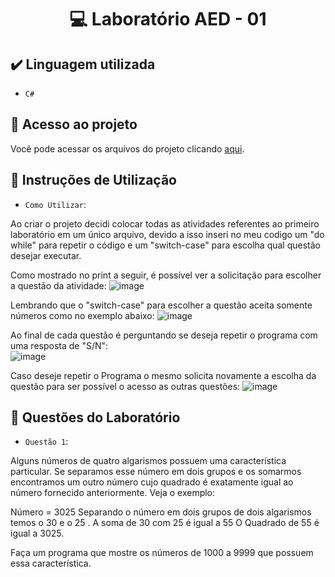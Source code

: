 <h1 align="center"> 💻 Laboratório AED - 01 </h1>

## ✔️ Linguagem utilizada
- ``C#``

## 📁 Acesso ao projeto
Você pode acessar os arquivos do projeto clicando [aqui](https://github.com/AED-PCO/lab-aed-pco-2022-2-PedroHCunhaV).

## 📝 Instruções de Utilização

- `Como Utilizar`:

Ao criar o projeto decidi colocar todas as atividades referentes ao primeiro laboratório em um único arquivo, devido a isso inseri no meu codigo um "do while" para repetir o código e um "switch-case" para escolha qual questão desejar executar.

Como mostrado no print a seguir, é possível ver a solicitação para escolher a questão da atividade:
![image](https://user-images.githubusercontent.com/101759330/187083004-bf41c046-36ed-473d-bb6d-6e2e356e4622.png)

Lembrando que o "switch-case" para escolher a questão aceita somente números como no exemplo abaixo:
![image](https://user-images.githubusercontent.com/101759330/187083059-d9a55c13-6daf-4a39-92f9-ceefc195396e.png)

Ao final de cada questão é perguntando se deseja repetir o programa com uma resposta de "S/N":<br>
![image](https://user-images.githubusercontent.com/101759330/187083140-d5ada98b-869f-48fd-b3b2-87fa281aaa90.png)

Caso deseje repetir o Programa o mesmo solicita novamente a escolha da questão para ser possível o acesso as outras questões:
![image](https://user-images.githubusercontent.com/101759330/187083207-2a0fb47f-e993-48a8-8a3f-8588666f61f5.png)


## 🔨 Questões do Laboratório
- `Questão 1`:

Alguns números de quatro algarismos possuem uma característica particular. Se separamos 
esse número em dois grupos e os somarmos encontramos um outro número cujo quadrado 
é exatamente igual ao número fornecido anteriormente. Veja o exemplo:
 
Número = 3025 
Separando o número em dois grupos de dois algarismos temos o 30 e o 25 . 
A soma de 30 com 25 é igual a 55
O Quadrado de 55 é igual a 3025.
 
Faça um programa que mostre os números de 1000 a 9999 que possuem essa característica.
